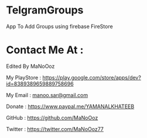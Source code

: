 # TelgramGroups
App To Add Groups using firebase FireStore
# Contact Me At : 

Edited  By MaNoOoz

My PlayStore : https://play.google.com/store/apps/dev?id=8389389659889758696

My Email : manoo.sar@gmail.com

Donate : https://www.paypal.me/YAMANALKHATEEB

GitHub :  https://github.com/MaNoOoz

Twitter : https://twitter.com/MaNoOoz77 

